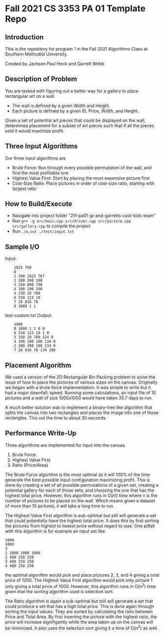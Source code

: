 # Fall 2021 CS 3353 PA 01 Template Repo

## Introduction

This is the repository for program 1 in the Fall 2021 Algorithms Class at Southern Methodist University.

Created by Jackson Paul Heck and Garrett Webb

## Description of Problem

You are tasked with figuring out a better way for a gallery to place rectangular art on a wall. 

- The wall is defined by a given Width and Height.
- Each picture is defined by a given ID, Price, Width, and Height.

Given a set of potential art pieces that could be displayed on the wall, determinea placement for a subset of art pieces such that if all the pieces sold it would maximize profit.

## Three Input Algorithms

Our three input algorithms are
- Brute Force: Run through every possible permutation of the wall, and find the most profitable one
- Highest Value First: Start by placing the most expensive picture first
- Cost-Size Ratio: Place pictures in order of cost-size ratio, starting with largest ratio

## How to Build/Execute

- Navigate into project folder "21f-pa01-jp-and-garretts-cool-kids-team"
- Run ```g++ -g src/main.cpp src/driver.cpp src/picture.cpp src/gallery.cpp``` to compile the project
- Run ```./a.out ./test/input.txt```

## Sample I/O

Input:
```
    1024 768
    8
    1 300 1023 767
    2 200 300 100
    3 250 800 700
    4 100 100 100
    5 330 10 700
    6 250 123 10
    7 20 838 70
    8 1000 1 1
```

test-custom.txt Output:
```
    1900
    8 1000 1 1 0 0
    6 250 123 10 1 0
    5 330 10 700 124 0
    4 100 100 100 134 0
    2 200 300 100 234 0
    7 20 838 70 134 100
```

## Placement Algorithm

We used a version of the 2D Rectangular Bin Packing problem to solve the issue of how to place the pictures of various sizes on the canvas. Originally we began with a brute force implementation. It was simple to write but it had a major downfall: speed. Running some calculations, an input file of 10 pictures and a wall of size 1000x1000 would have taken 35.7 days to run. 

A much better solution was to implement a binary-tree like algorithm that splits the canvas into two rectangles and places the image into one of those rectangles. This cut the time to about 30 seconds.

## Performance Write-Up

Three algorithms are implemented for input into the canvas.
1. Brute Force
2. Highest Value First
3. Ratio (Price/Area)

The Brute Force algorithm is the most optimal as it will 100% of the time generate the best possible input configuration maximizing profit. This is done by creating a set of all possible permutations of a given set, creating a potential gallery for each of those sets, and choosing the one that has the highest total price. However, this algorithm runs in O(n!) time where n is the number of pictures to be placed on the wall. Which means given a dataset of more than 10 pictures, it will take a long time to run.

The Highest Value First algorithm is sub-optimal but still will generate a set that could potentially have the highest total price. It does this by first sorting the pictures from highest to lowest price without regard to size. One pitfall with this algorithm is for example an input set like:
```
1000
1000
3
1 1000 1000 1000
2 400 250 250
3 400 250 250
4 400 250 250
```
the optimal algorithm would pick and place pictures 2, 3, and 4 giving a total price of 1200. The Highest Value First algorithm would pick only picture 1 only giving a total price of 1000. However, this algorithm runs in O(n<sup>2</sup>) time given that the sorting algorithm used is selection sort.

The Ratio algorithm is again a sub-optimal but still will generate a set that could produce a set that has a high total price. This is done again through sorting the input values. They are sorted by calculating the ratio between Price and Total Area. By first inserting the picture with the highest ratio, the price will increase signifigantly while the area taken up on the canvas will be minimized. It also uses the selection sort giving it a time of O(n<sup>2</sup>) as well.

